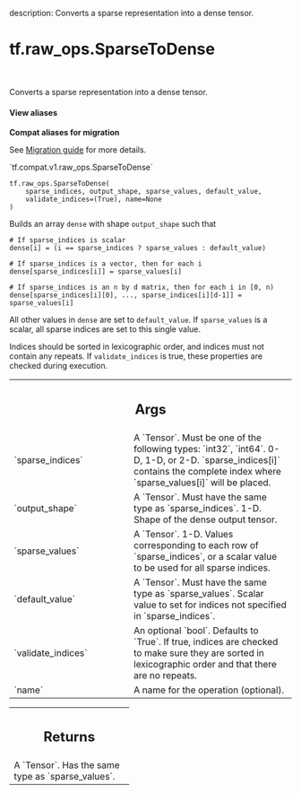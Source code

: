 description: Converts a sparse representation into a dense tensor.

<div itemscope itemtype="http://developers.google.com/ReferenceObject">
<meta itemprop="name" content="tf.raw_ops.SparseToDense" />
<meta itemprop="path" content="Stable" />
</div>

# tf.raw_ops.SparseToDense

<!-- Insert buttons and diff -->

<table class="tfo-notebook-buttons tfo-api nocontent" align="left">

</table>



Converts a sparse representation into a dense tensor.

<section class="expandable">
  <h4 class="showalways">View aliases</h4>
  <p>
<b>Compat aliases for migration</b>
<p>See
<a href="https://www.tensorflow.org/guide/migrate">Migration guide</a> for
more details.</p>
<p>`tf.compat.v1.raw_ops.SparseToDense`</p>
</p>
</section>

<pre class="devsite-click-to-copy prettyprint lang-py tfo-signature-link">
<code>tf.raw_ops.SparseToDense(
    sparse_indices, output_shape, sparse_values, default_value,
    validate_indices=(True), name=None
)
</code></pre>



<!-- Placeholder for "Used in" -->

Builds an array `dense` with shape `output_shape` such that

```
# If sparse_indices is scalar
dense[i] = (i == sparse_indices ? sparse_values : default_value)

# If sparse_indices is a vector, then for each i
dense[sparse_indices[i]] = sparse_values[i]

# If sparse_indices is an n by d matrix, then for each i in [0, n)
dense[sparse_indices[i][0], ..., sparse_indices[i][d-1]] = sparse_values[i]
```

All other values in `dense` are set to `default_value`.  If `sparse_values` is a
scalar, all sparse indices are set to this single value.

Indices should be sorted in lexicographic order, and indices must not
contain any repeats. If `validate_indices` is true, these properties
are checked during execution.

<!-- Tabular view -->
 <table class="responsive fixed orange">
<colgroup><col width="214px"><col></colgroup>
<tr><th colspan="2"><h2 class="add-link">Args</h2></th></tr>

<tr>
<td>
`sparse_indices`
</td>
<td>
A `Tensor`. Must be one of the following types: `int32`, `int64`.
0-D, 1-D, or 2-D.  `sparse_indices[i]` contains the complete
index where `sparse_values[i]` will be placed.
</td>
</tr><tr>
<td>
`output_shape`
</td>
<td>
A `Tensor`. Must have the same type as `sparse_indices`.
1-D.  Shape of the dense output tensor.
</td>
</tr><tr>
<td>
`sparse_values`
</td>
<td>
A `Tensor`.
1-D.  Values corresponding to each row of `sparse_indices`,
or a scalar value to be used for all sparse indices.
</td>
</tr><tr>
<td>
`default_value`
</td>
<td>
A `Tensor`. Must have the same type as `sparse_values`.
Scalar value to set for indices not specified in
`sparse_indices`.
</td>
</tr><tr>
<td>
`validate_indices`
</td>
<td>
An optional `bool`. Defaults to `True`.
If true, indices are checked to make sure they are sorted in
lexicographic order and that there are no repeats.
</td>
</tr><tr>
<td>
`name`
</td>
<td>
A name for the operation (optional).
</td>
</tr>
</table>



<!-- Tabular view -->
 <table class="responsive fixed orange">
<colgroup><col width="214px"><col></colgroup>
<tr><th colspan="2"><h2 class="add-link">Returns</h2></th></tr>
<tr class="alt">
<td colspan="2">
A `Tensor`. Has the same type as `sparse_values`.
</td>
</tr>

</table>

